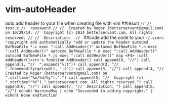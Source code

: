 vim-autoHeader
==============

auto add header to your file when creating file with vim
##result
`//
//  test.c
//  rpassword
//
//  Created by Roger (betterservant@gmail.com) on 10/29/14.
//  Copyright (c) 2014 betterservant.com. All rights reserved.
//
//  Description: 
//
`
##code
add the code to your `~/.vimrc`
`
"copyright add authomatically
"add or update the header
autocmd BufNewFile *.c exec ":call AddHeader()"
autocmd BufNewFile *.h exec ":call AddHeader()"
autocmd BufNewFile *.m exec ":call AddHeader()"
autocmd BufNewFile *.js exec ":call AddHeader()"
map <F4> :call AddHeader()<cr>'s
function AddHeader()
    call append(0, "//")
    call append(1, "//  ".expand("%:t"))
    call append(2, "//  ".fnamemodify(getcwd(), ':t'))
    call append(3, "//")
    call append(4, "//  Created by Roger (betterservant@gmail.com) on ".strftime("%m/%d/%y").".")
    call append(5, "//  Copyright (c) ".strftime("%Y")." betterservant.com. All rights reserved.")
    call append(6, "//")
    call append(7, "//  Description: ")
    call append(8, "//")
    echohl WarningMsg | echo "Succeeded in adding copyright." | echohl None
endfunction
`
